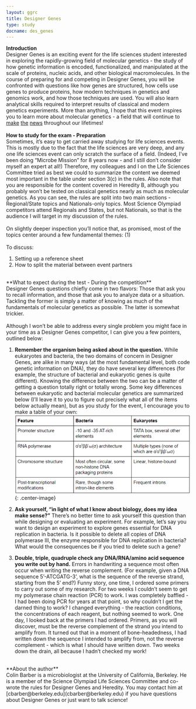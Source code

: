 ```yaml
---
layout: ggrc
title: Designer Genes
type: study
docname: des_genes
---
```


**Introduction**<br>
Designer Genes is an exciting event for the life sciences student interested in exploring the rapidly-growing field of molecular genetics - the study of how genetic information is encoded, functionalized, and manipulated at the scale of proteins, nucleic acids, and other biological macromolecules. In the course of preparing for and competing in Designer Genes, you will be confronted with questions like how genes are structured, how cells use genes to produce proteins, how modern techniques in genetics and genomics work, and how those techniques are used. You will also learn analytical skills required to interpret results of classical and modern genetics experiments. More than anything, I hope that this event inspires you to learn more about molecular genetics - a field that will continue to [make](https://www.nytimes.com/interactive/2017/08/04/science/crispr-gene-editing.html) [the](https://www.washingtonpost.com/news/speaking-of-science/wp/2017/04/13/a-new-crispr-breakthrough-could-lead-to-simpler-cheaper-disease-diagnosis/) [news](https://www.economist.com/science-and-technology/2017/10/26/gene-editing-takes-another-step-forward) throughout our lifetimes!<br>
<br>
**How to study for the exam - Preparation**<br>
Sometimes, it’s easy to get carried away studying for life sciences events. This is mostly due to the fact that the life sciences are very deep, and any one life sciences event can only scratch the surface of a field. (Indeed, I’ve been doing “Microbe Mission” for 8 years now - and I still don’t consider myself an expert at all!) Therefore, my colleagues and I on the Life Sciences Committee tried as best we could to summarize the content we deemed most important in the table under section 3(c) in the rules. Also note that you are responsible for the content covered in Heredity B, although you probably won’t be tested on classical genetics nearly as much as molecular genetics. As you can see, the rules are split into two main sections - Regional/State topics and Nationals-only topics. Most Science Olympiad competitors attend Regionals and States, but not Nationals, so that is the audience I will target in my discussion of the rules.<br>
<br>
On slightly deeper inspection you’ll notice that, as promised, most of the topics center around a few fundamental themes: (1) <br>
<br>
To discuss:<br>
1. Setting up a reference sheet
2. How to split the material between event partners

<br>
**What to expect during the test - During the competition**<br>
Designer Genes questions chiefly come in two flavors: Those that ask you to recall information, and those that ask you to analyze data or a situation. Tackling the former is simply a matter of knowing as much of the fundamentals of molecular genetics as possible. The latter is somewhat trickier.<br>
<br>
Although I won’t be able to address every single problem you might face in your time as a Designer Genes competitor, I can give you a few pointers, outlined below:<br>

1. **Remember the organism being asked about in the question.** While eukaryotes and bacteria, the two domains of concern in Designer Genes, are alike in many ways (at the most fundamental level, both code genetic information on DNA), they do have several key differences (for example, the structure of bacterial and eukaryotic genes is quite different). Knowing the difference between the two can be a matter of getting a question totally right or totally wrong. Some key differences between eukaryotic and bacterial molecular genetics are summarized below (I’ll leave it to you to figure out precisely what all of the items below actually mean), but as you study for the event, I encourage you to make a table of your own:
![image](/ggrc_assets/des_genes_1.png){: .center-image}

2. **Ask yourself, “in light of what I know about biology, does my idea make sense?”** There’s no better time to ask yourself this question than while designing or evaluating an experiment. For example, let’s say you want to design an experiment to explore genes essential for DNA replication in bacteria. Is it possible to delete all copies of DNA polymerase III, the enzyme responsible for DNA replication in bacteria? What would the consequences be if you tried to delete such a gene?

3. **Double, triple, quadruple check any DNA/RNA/amino acid sequence you write out by hand.** Errors in handwriting a sequence most often occur when writing the reverse complement. (For example, given a DNA sequence 5’-ATCGATG-3’, what is the sequence of the reverse strand, starting from the 5’ end?) Funny story, one time, I ordered some primers to carry out some of my research. For two weeks I couldn’t seem to get my polymerase chain reaction (PCR) to work. I was completely baffled - I had been doing PCR for years at that point, so why couldn’t I get the darned thing to work? I changed everything - the reaction conditions, the concentrations of each reagent, but nothing seemed to work. One day, I looked back at the primers I had ordered. Primers, as you will discover, must be the reverse complement of the strand you intend to amplify from. It turned out that in a moment of bone-headedness, I had written down the sequence I intended to amplify from, not the reverse complement - which is what I should have written down. Two weeks down the drain, all because I hadn’t checked my work!

<br>
**About the author**<br>
Colin Barber is a microbiologist at the University of California, Berkeley. He is a member of the Science Olympiad Life Sciences Committee and co-wrote the rules for Designer Genes and Heredity. You may contact him at [cbarber@berkeley.edu](cbarber@berkeley.edu) if you have questions about Designer Genes or just want to talk science!






